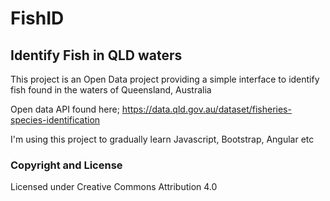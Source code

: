 # FishID
## Identify Fish in QLD waters

This project is an Open Data project providing a simple interface to identify fish found in the waters of Queensland, Australia

Open data API found here;
https://data.qld.gov.au/dataset/fisheries-species-identification

I'm using this project to gradually learn Javascript, Bootstrap, Angular etc

### Copyright and License
Licensed under Creative Commons Attribution 4.0
